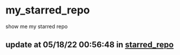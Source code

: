 # my_starred_repo
show me my starred repo

update at 05/18/22 00:56:48 in [starred_repo](./index.html)
---

